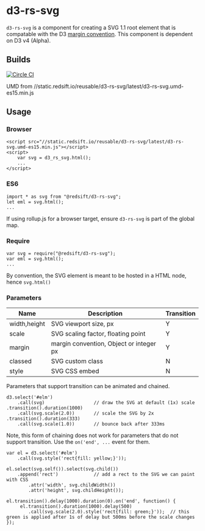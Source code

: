 # d3-rs-svg

`d3-rs-svg` is a component for creating a SVG 1.1 root element that is compatable with the D3 [margin convention](https://bl.ocks.org/mbostock/3019563). This component is dependent on D3 v4 (Alpha).

## Builds

[![Circle CI](https://circleci.com/gh/Redsift/d3-rs-svg.svg?style=svg)](https://circleci.com/gh/Redsift/d3-rs-svg)

UMD from //static.redsift.io/reusable/d3-rs-svg/latest/d3-rs-svg.umd-es15.min.js

## Usage

### Browser
	
	<script src="//static.redsift.io/reusable/d3-rs-svg/latest/d3-rs-svg.umd-es15.min.js"></script>
	<script>
		var svg = d3_rs_svg.html();
		...
	</script>

### ES6

	import * as svg from "@redsift/d3-rs-svg";
	let eml = svg.html();
	...

If using rollup.js for a browser target, ensure `d3-rs-svg` is part of the global map.
	
### Require

	var svg = require("@redsift/d3-rs-svg");
	var eml = svg.html();
	...
	
By convention, the SVG element is meant to be hosted in a HTML node, hence `svg.html()`

### Parameters

|Name|Description|Transition|
|----|-----------|----------|
|width,height|SVG viewport size, px|Y|
|scale|SVG scaling factor, floating point|Y|
|margin|margin convention, Object or integer px|Y|
|classed|SVG custom class|N|
|style|SVG CSS embed|N|

Parameters that support transition can be animated and chained.

	d3.select('#elm')
		.call(svg)					// draw the SVG at default (1x) scale
	.transition().duration(1000)
		.call(svg.scale(2.0))		// scale the SVG by 2x
	.transition().duration(333)
		.call(svg.scale(1.0))		// bounce back after 333ms

Note, this form of chaining does not work for parameters that do not support transition. Use the `on('end', ...` event for them.

	var el = d3.select('#elm')
		.call(svg.style('rect{fill: yellow;}'));
	
  	el.select(svg.self()).select(svg.child())
      	.append('rect')				// add a rect to the SVG we can paint with CSS
        	.attr('width', svg.childWidth())
        	.attr('height', svg.childHeight());
  
	el.transition().delay(1000).duration(0).on('end', function() {
		 el.transition().duration(1000).delay(500)
          	.call(svg.scale(2.0).style('rect{fill: green;}'));	// this green is applied after 1s of delay but 500ms before the scale changes
	});
	